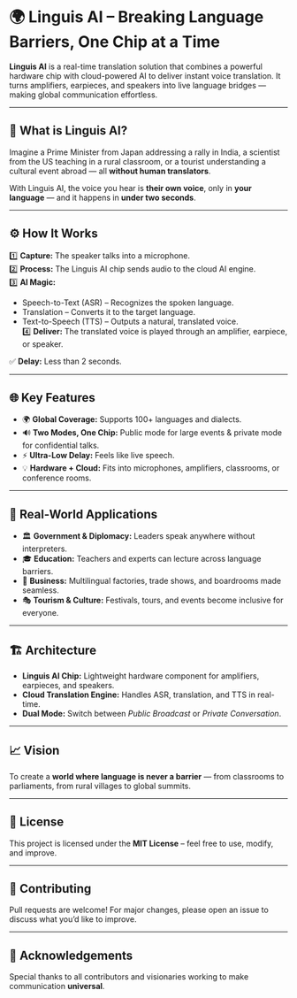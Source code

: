 # 🌍 Linguis AI – Breaking Language Barriers, One Chip at a Time

**Linguis AI** is a real-time translation solution that combines a powerful hardware chip with cloud-powered AI to deliver instant voice translation. It turns amplifiers, earpieces, and speakers into live language bridges — making global communication effortless.

---

## 🚀 What is Linguis AI?

Imagine a Prime Minister from Japan addressing a rally in India, a scientist from the US teaching in a rural classroom, or a tourist understanding a cultural event abroad — all **without human translators**.

With Linguis AI, the voice you hear is **their own voice**, only in **your language** — and it happens in **under two seconds**.

---

## ⚙️ How It Works

1️⃣ **Capture:** The speaker talks into a microphone.  
2️⃣ **Process:** The Linguis AI chip sends audio to the cloud AI engine.  
3️⃣ **AI Magic:**  
   - Speech-to-Text (ASR) – Recognizes the spoken language.  
   - Translation – Converts it to the target language.  
   - Text-to-Speech (TTS) – Outputs a natural, translated voice.  
4️⃣ **Deliver:** The translated voice is played through an amplifier, earpiece, or speaker.  

✅ **Delay:** Less than 2 seconds.

---

## 🌐 Key Features

- 🌍 **Global Coverage:** Supports 100+ languages and dialects.  
- 🔊 **Two Modes, One Chip:** Public mode for large events & private mode for confidential talks.  
- ⚡ **Ultra-Low Delay:** Feels like live speech.  
- 💡 **Hardware + Cloud:** Fits into microphones, amplifiers, classrooms, or conference rooms.  

---

## 📌 Real-World Applications

- 🏛 **Government & Diplomacy:** Leaders speak anywhere without interpreters.  
- 🎓 **Education:** Teachers and experts can lecture across language barriers.  
- 💼 **Business:** Multilingual factories, trade shows, and boardrooms made seamless.  
- 🎭 **Tourism & Culture:** Festivals, tours, and events become inclusive for everyone.  

---

## 🏗️ Architecture

- **Linguis AI Chip:** Lightweight hardware component for amplifiers, earpieces, and speakers.  
- **Cloud Translation Engine:** Handles ASR, translation, and TTS in real-time.  
- **Dual Mode:** Switch between *Public Broadcast* or *Private Conversation*.  

---

## 📈 Vision

To create a **world where language is never a barrier** — from classrooms to parliaments, from rural villages to global summits.

---

## 📜 License
This project is licensed under the **MIT License** – feel free to use, modify, and improve.

---

## 🤝 Contributing

Pull requests are welcome! For major changes, please open an issue to discuss what you’d like to improve.

---

## 🌟 Acknowledgements

Special thanks to all contributors and visionaries working to make communication **universal**.

